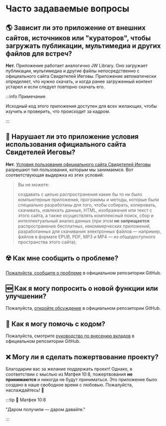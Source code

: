 # Часто задаваемые вопросы

## :earth_americas: Зависит ли это приложение от внешних сайтов, источников или "кураторов", чтобы загружать публикации, мультимедиа и других файлов для встреч?

**Нет.** Приложение работает аналогично JW Library. Оно загружает публикации, мультимедиа и другие файлы непосредственно с официального сайта Свидетелей Иеговы. Приложение автоматически определяет, что нужно скачать, и когда ранее загруженный контент устарел и если следует повторно скачать его.

:::info Примечание

Исходный код этого приложения доступен для всех желающих, чтобы изучить и проверить, что происходит за кадром.

:::

## :thinking: Нарушает ли это приложение условия использования официального сайта Свидетелей Иеговы?

**Нет.** [Условия пользования официального сайта Свидетелей Иеговы](https://www.jw.org/finder?docid=1011511&prefer=content) разрешают тип пользования, которым мы занимаемся. Вот соответствующая выдержка из этих условий:

> Вы не можете:
>
> создавать с целью распространения какие бы то ни было компьютерные приложения, программы и методы, которые были специально разработаны для того, чтобы собирать, копировать, скачивать, извлекать данные, HTML, изображения или текст с этого сайта, а также осуществлять комплексный поиск, сбор и интеллектуальный анализ данных (при этом **не запрещается** распространение бесплатных, некоммерческих приложений, разработанных для скачивания электронных файлов — например, файлов в формате EPUB, PDF, MP3 и MP4 — из общедоступного пространства этого сайта);

## :radioactive: Как мне сообщить о проблеме?

[Пожалуйста, сообщите о проблеме](https://github.com/sircharlo/meeting-media-manager/issues) в официальном репозитории GitHub.

## :new: Как я могу попросить о новой функции или улучшении?

Пожалуйста, [откройте обсуждение](https://github.com/sircharlo/meeting-media-manager/discussions) в официальном репозитории GitHub.

## :handshake: Как я могу помочь с кодом?

Пожалуйста, смотрите [руководство по внесению вкладов](https://github.com/sircharlo/meeting-media-manager/blob/master/CONTRIBUTING.md) в официальном репозитории GitHub.

## :x: Могу ли я сделать пожертвование проекту?

Благодарим вас за желание поддержать проект! Однако, в соответствии с мыслью из Матфея 10:8, пожертвования **не принимаются** и никогда не будут приниматься. Это приложение было создано в наше свободное время с любовью. Пожалуйста, наслаждайтесь! :tada:

:::tip :book: Матфея 10:8

"Даром получили — даром давайте."

:::
